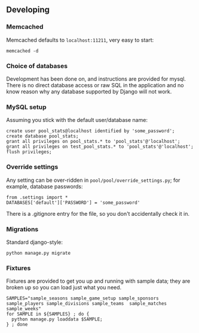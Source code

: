 ## Developing

### Memcached

Memcached defaults to `localhost:11211`, very easy to start:
```
memcached -d
```

### Choice of databases

Development has been done on, and instructions are provided for mysql. There is no direct database access or raw SQL in the application and no know reason why any database supported by Django will not work.

### MySQL setup

Assuming you stick with the default user/database name:

```
create user pool_stats@localhost identified by 'some_password';
create database pool_stats;
grant all privileges on pool_stats.* to 'pool_stats'@'localhost';
grant all privileges on test_pool_stats.* to 'pool_stats'@'localhost';
flush privileges;
```

### Override settings ###

Any setting can be over-ridden in `pool/pool/override_settings.py`; for example, database passwords:
```
from .settings import *
DATABASES['default']['PASSWORD'] = 'some_password'
```

There is a .gitignore entry for the file, so you don't accidentally check it in.

### Migrations

Standard django-style:

```
python manage.py migrate
```

### Fixtures

Fixtures are provided to get you up and running with sample data; they are broken up so you can load just what you need.

```
SAMPLES="sample_seasons sample_game_setup sample_sponsors sample_players sample_divisions sample_teams  sample_matches  sample_weeks"
for SAMPLE in ${SAMPLES} ; do {
  python manage.py loaddata $SAMPLE;
} ; done
```